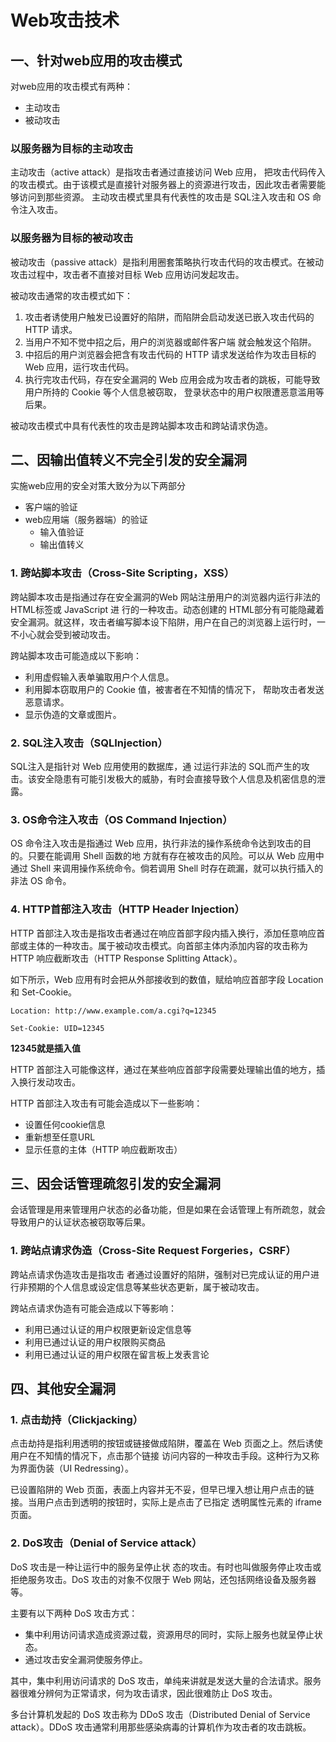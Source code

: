 # Web攻击技术

## 一、针对web应用的攻击模式

对web应用的攻击模式有两种：

- 主动攻击
- 被动攻击

### 以服务器为目标的主动攻击

主动攻击（active attack）是指攻击者通过直接访问 Web 应用， 把攻击代码传入的攻击模式。由于该模式是直接针对服务器上的资源进行攻击，因此攻击者需要能够访问到那些资源。 主动攻击模式里具有代表性的攻击是 SQL注入攻击和 OS 命令注入攻击。 

### 以服务器为目标的被动攻击

被动攻击（passive attack）是指利用圈套策略执行攻击代码的攻击模式。在被动攻击过程中，攻击者不直接对目标 Web 应用访问发起攻击。 

被动攻击通常的攻击模式如下：

1. 攻击者诱使用户触发已设置好的陷阱，而陷阱会启动发送已嵌入攻击代码的 HTTP 请求。
2. 当用户不知不觉中招之后，用户的浏览器或邮件客户端 就会触发这个陷阱。
3. 中招后的用户浏览器会把含有攻击代码的 HTTP 请求发送给作为攻击目标的 Web 应用，运行攻击代码。
4. 执行完攻击代码，存在安全漏洞的 Web 应用会成为攻击者的跳板，可能导致用户所持的 Cookie 等个人信息被窃取， 登录状态中的用户权限遭恶意滥用等后果。 

被动攻击模式中具有代表性的攻击是跨站脚本攻击和跨站请求伪造。



## 二、因输出值转义不完全引发的安全漏洞

实施web应用的安全对策大致分为以下两部分

- 客户端的验证
- web应用端（服务器端）的验证
  - 输入值验证
  - 输出值转义

### 1. 跨站脚本攻击（Cross-Site Scripting，XSS）

跨站脚本攻击是指通过存在安全漏洞的Web 网站注册用户的浏览器内运行非法的 HTML标签或 JavaScript 进 行的一种攻击。动态创建的 HTML部分有可能隐藏着安全漏洞。就这样，攻击者编写脚本设下陷阱，用户在自己的浏览器上运行时，一不小心就会受到被动攻击。 

跨站脚本攻击可能造成以下影响：

- 利用虚假输入表单骗取用户个人信息。
- 利用脚本窃取用户的 Cookie 值，被害者在不知情的情况下， 帮助攻击者发送恶意请求。 
- 显示伪造的文章或图片。 

### 2. SQL注入攻击（SQLInjection）

SQL注入是指针对 Web 应用使用的数据库，通 过运行非法的 SQL而产生的攻击。该安全隐患有可能引发极大的威胁，有时会直接导致个人信息及机密信息的泄露。

### 3. OS命令注入攻击（OS Command Injection）

OS 命令注入攻击是指通过 Web 应用，执行非法的操作系统命令达到攻击的目的。只要在能调用 Shell 函数的地 方就有存在被攻击的风险。可以从 Web 应用中通过 Shell 来调用操作系统命令。倘若调用 Shell 时存在疏漏，就可以执行插入的非法 OS 命令。 

### 4. HTTP首部注入攻击（HTTP Header Injection）

HTTP 首部注入攻击是指攻击者通过在响应首部字段内插入换行，添加任意响应首部或主体的一种攻击。属于被动攻击模式。向首部主体内添加内容的攻击称为 HTTP 响应截断攻击（HTTP Response Splitting Attack）。

如下所示，Web 应用有时会把从外部接收到的数值，赋给响应首部字段 Location 和 Set-Cookie。 

`Location: http://www.example.com/a.cgi?q=12345`

`Set-Cookie: UID=12345 `

**12345就是插入值**

HTTP 首部注入可能像这样，通过在某些响应首部字段需要处理输出值的地方，插入换行发动攻击。 

HTTP 首部注入攻击有可能会造成以下一些影响：

- 设置任何cookie信息
- 重新想至任意URL
- 显示任意的主体（HTTP 响应截断攻击）

## 三、因会话管理疏忽引发的安全漏洞

会话管理是用来管理用户状态的必备功能，但是如果在会话管理上有所疏忽，就会导致用户的认证状态被窃取等后果。 

### 1. 跨站点请求伪造（Cross-Site Request Forgeries，CSRF）

跨站点请求伪造攻击是指攻击 者通过设置好的陷阱，强制对已完成认证的用户进行非预期的个人信息或设定信息等某些状态更新，属于被动攻击。

跨站点请求伪造有可能会造成以下等影响：

- 利用已通过认证的用户权限更新设定信息等
- 利用已通过认证的用户权限购买商品
- 利用已通过认证的用户权限在留言板上发表言论

## 四、其他安全漏洞

### 1. 点击劫持（Clickjacking）

点击劫持是指利用透明的按钮或链接做成陷阱，覆盖在 Web 页面之上。然后诱使用户在不知情的情况下，点击那个链接 访问内容的一种攻击手段。这种行为又称为界面伪装（UI Redressing）。 

已设置陷阱的 Web 页面，表面上内容并无不妥，但早已埋入想让用户点击的链接。当用户点击到透明的按钮时，实际上是点击了已指定 透明属性元素的 iframe 页面。 

### 2. DoS攻击（Denial of Service attack）

DoS 攻击是一种让运行中的服务呈停止状 态的攻击。有时也叫做服务停止攻击或拒绝服务攻击。DoS 攻击的对象不仅限于 Web 网站，还包括网络设备及服务器等。

主要有以下两种 DoS 攻击方式：

- 集中利用访问请求造成资源过载，资源用尽的同时，实际上服务也就呈停止状态。
- 通过攻击安全漏洞使服务停止。

其中，集中利用访问请求的 DoS 攻击，单纯来讲就是发送大量的合法请求。服务器很难分辨何为正常请求，何为攻击请求，因此很难防止 DoS 攻击。

多台计算机发起的 DoS 攻击称为 DDoS 攻击（Distributed Denial of Service attack）。DDoS 攻击通常利用那些感染病毒的计算机作为攻击者的攻击跳板。 





















